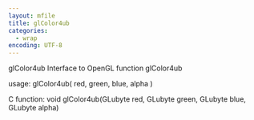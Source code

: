 ```yaml
---
layout: mfile
title: glColor4ub
categories:
  - wrap
encoding: UTF-8
---
```


glColor4ub  Interface to OpenGL function glColor4ub

usage:  glColor4ub( red, green, blue, alpha )

C function:  void glColor4ub(GLubyte red, GLubyte green, GLubyte blue, GLubyte alpha)